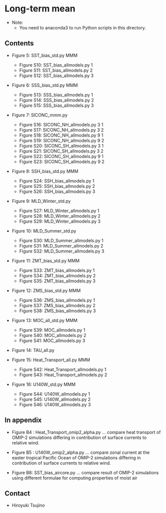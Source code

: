 Long-term mean
========

  * Note:
     - You need to anaconda3 to run Python scripts in this directory.

Contents
--------

  * Figure 5: SST_bias_std.py MMM
     - Figure S10: SST_bias_allmodels.py 1 
     - Figure S11: SST_bias_allmodels.py 2
     - Figure S12: SST_bias_allmodels.py 3

  * Figure 6: SSS_bias_std.py MMM
     - Figure S13: SSS_bias_allmodels.py 1 
     - Figure S14: SSS_bias_allmodels.py 2
     - Figure S15: SSS_bias_allmodels.py 3

  * Figure 7: SICONC_mmm.py
     - Figure S16: SICONC_NH_allmodels.py 3 1
     - Figure S17: SICONC_NH_allmodels.py 3 2
     - Figure S18: SICONC_NH_allmodels.py 9 1
     - Figure S19: SICONC_NH_allmodels.py 9 2
     - Figure S20: SICONC_SH_allmodels.py 3 1
     - Figure S21: SICONC_SH_allmodels.py 3 2
     - Figure S22: SICONC_SH_allmodels.py 9 1
     - Figure S23: SICONC_SH_allmodels.py 9 2

  * Figure 8: SSH_bias_std.py MMM
     - Figure S24: SSH_bias_allmodels.py 1
     - Figure S25: SSH_bias_allmodels.py 2
     - Figure S26: SSH_bias_allmodels.py 3
     
  * Figure 9: MLD_Winter_std.py
     - Figure S27: MLD_Winter_allmodels.py 1
     - Figure S28: MLD_Winter_allmodels.py 2
     - Figure S29: MLD_Winter_allmodels.py 3

  * Figure 10: MLD_Summer_std.py
     - Figure S30: MLD_Summer_allmodels.py 1
     - Figure S31: MLD_Summer_allmodels.py 2
     - Figure S32: MLD_Summer_allmodels.py 3

  * Figure 11: ZMT_bias_std.py MMM
     - Figure S33: ZMT_bias_allmodels.py 1
     - Figure S34: ZMT_bias_allmodels.py 2
     - Figure S35: ZMT_bias_allmodels.py 3

  * Figure 12: ZMS_bias_std.py MMM
     - Figure S36: ZMS_bias_allmodels.py 1
     - Figure S37: ZMS_bias_allmodels.py 2
     - Figure S38: ZMS_bias_allmodels.py 3
  
  * Figure 13: MOC_all_std.py MMM
     - Figure S39: MOC_allmodels.py 1
     - Figure S40: MOC_allmodels.py 2
     - Figure S41: MOC_allmodels.py 3

  * Figure 14: TAU_all.py

  * Figure 15: Heat_Transport_all.py MMM
     - Figure S42: Heat_Transport_allmodels.py 1
     - Figure S43: Heat_Transport_allmodels.py 2

  * Figure 16: U140W_std.py MMM
     - Figure S44: U140W_allmodels.py 1
     - Figure S45: U140W_allmodels.py 2
     - Figure S46: U140W_allmodels.py 3


In appendix
--------

  * Figure B4 : Heat_Transport_omip2_alpha.py
     ... compare heat transport of OMIP-2 simulations differing in contribution of surface currents
         to relative wind.

  * Figure B5 : U140W_omip2_alpha.py
     ... compare zonal current at the easter tropical Pacific Ocean of OMIP-2 simulations
         differing in contribution of surface currents to relative wind.

  * Figure B8: SST_bias_aircore.py
     ... compare result of OMIP-2 simulations using different formulae for computing properties of moist air


Contact
-------

  * Hiroyuki Tsujino

